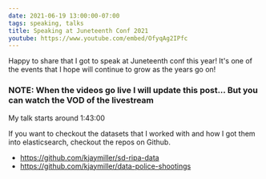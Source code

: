 ```yaml
---
date: 2021-06-19 13:00:00-07:00
tags: speaking, talks
title: Speaking at Juneteenth Conf 2021
youtube: https://www.youtube.com/embed/OfyqAg2IPfc
---
```


Happy to share that I got to speak at Juneteenth conf this year!
It's one of the events that I hope will continue to grow as the years go on!

### NOTE: When the videos go live I will update this post... But you can watch the VOD of the livestream

My talk starts around 1:43:00

If you want to checkout the datasets that I worked with and how I got them into elasticsearch, checkout the repos on Github.

- <https://github.com/kjaymiller/sd-ripa-data>
- <https://github.com/kjaymiller/data-police-shootings>